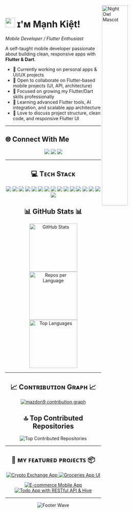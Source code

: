 
<div>
  <img align="right" width="40%" src="https://owlbertsio-resized.s3.amazonaws.com/Popper.psd.full.png" alt="Night Owl Mascot">
</div>

<!--Header Name-->
# <img src="https://emojis.slackmojis.com/emojis/images/1531849430/4246/blob-sunglasses.gif?1531849430" width="30"/> ɪ'ᴍ Mạnh Kiệt!  
*Mobile Developer / Flutter Enthusiast*
<br />

<!--About Me-->
<p align="left">
A self-taught mobile developer passionate about building clean, responsive apps with <strong>Flutter & Dart</strong>.
</p>

- 🔭 Currently working on personal apps & UI/UX projects  
- 👯 Open to collaborate on Flutter-based mobile projects (UI, API, architecture)  
- 🤝 Focused on growing my Flutter/Dart skills professionally  
- 🌱 Learning advanced Flutter tools, AI integration, and scalable app architecture  
- 💬 Love to discuss project structure, clean code, and responsive Flutter UI  

---

<!--Social Links-->
## 🌐 Connect With Me  
<p align="center">
  <a href="https://discord.gg/manhkiet_" target="_blank"><img src="https://img.shields.io/badge/Discord-%237289DA.svg?logo=discord&logoColor=white" /></a>
  <a href="https://www.linkedin.com/in/manhkiet-mazdon9/" target="_blank"><img src="https://img.shields.io/badge/LinkedIn-%230077B5.svg?logo=linkedin&logoColor=white" /></a>
  <a href="mailto:chemanhkiett@gmail.com" target="_blank"><img src="https://img.shields.io/badge/Email-D14836?logo=gmail&logoColor=white" /></a>
</p>

---

<!--Tech Stack-->
<h2 align="center">💻 Tᴇᴄʜ Sᴛᴀᴄᴋ</h2>

<p align="center">
  <!-- Core -->
  <img src="https://img.shields.io/badge/Dart-%230175C2.svg?style=for-the-badge&logo=dart&logoColor=white"/>
  <img src="https://img.shields.io/badge/Flutter-%2302569B.svg?style=for-the-badge&logo=flutter&logoColor=white"/>
  <img src="https://img.shields.io/badge/Firebase-%23039BE5.svg?style=for-the-badge&logo=firebase"/>
  <img src="https://img.shields.io/badge/Supabase-3ECF8E?style=for-the-badge&logo=supabase&logoColor=white"/>

  <!-- Flutter Ecosystem -->
  <img src="https://img.shields.io/badge/Bloc-%2302569B.svg?style=for-the-badge&logo=flutter&logoColor=white"/>
  <img src="https://img.shields.io/badge/Provider-%23039BE5.svg?style=for-the-badge&logo=flutter&logoColor=white"/>
  <img src="https://img.shields.io/badge/Hive-%23FFB300.svg?style=for-the-badge&logo=hive&logoColor=white"/>

  <!-- Backend & APIs -->
  <img src="https://img.shields.io/badge/REST%20API-%23000000.svg?style=for-the-badge&logo=fastapi&logoColor=white"/>

  <!-- Design & Tools -->
  <img src="https://img.shields.io/badge/Figma-%23F24E1E.svg?style=for-the-badge&logo=figma&logoColor=white"/>
  <img src="https://img.shields.io/badge/Adobe-%23FF0000.svg?style=for-the-badge&logo=adobe&logoColor=white"/>
  <img src="https://img.shields.io/badge/Canva-%2300C4CC.svg?style=for-the-badge&logo=Canva&logoColor=white"/>

  <!-- Dev Tools -->
  <img src="https://img.shields.io/badge/Cursor%20IDE-%2300B4D8.svg?style=for-the-badge&logo=cursor&logoColor=white"/>
  <img src="https://img.shields.io/badge/Postman-%23FF6C37.svg?style=for-the-badge&logo=postman&logoColor=white"/>
  <img src="https://img.shields.io/badge/Git-%23F05033.svg?style=for-the-badge&logo=git&logoColor=white"/>
  <img src="https://img.shields.io/badge/GitHub-%23121011.svg?style=for-the-badge&logo=github&logoColor=white"/>
  <img src="https://img.shields.io/badge/VS%20Code-%23007ACC.svg?style=for-the-badge&logo=visual-studio-code&logoColor=white"/>
</p>

<!--GitHub Stats Section-->
<!-- 📊 GitHub Stats -->
<h2 align="center">📊 GitHub Stats 📊</h2>

<div align="center">

  <a href="https://github.com/mazdon9">
    <img height="150" src="https://github-readme-stats.vercel.app/api?username=mazdon9&show_icons=true&theme=nightowl&rank_icon=github" alt="GitHub Stats" />
  </a>

  <a href="https://github.com/mazdon9">
    <img height="150" src="https://github-profile-summary-cards.vercel.app/api/cards/repos-per-language?username=mazdon9&theme=nightowl" alt="Repos per Language" />
  </a>

  <a href="https://github.com/mazdon9">
    <img height="150" src="https://github-readme-stats.vercel.app/api/top-langs/?username=mazdon9&layout=compact&theme=nightowl" alt="Top Languages" />
  </a>

</div>


---
<!--Contribution Graph-->
<!--Contribution Graph-->
<h2 align="center">📈 Cᴏɴᴛʀɪʙᴜᴛɪᴏɴ Gʀᴀᴘʜ 📈</h2>

<p align="center">
  <a href="https://github.com/mazdon9">
    <img src="https://github-readme-activity-graph.vercel.app/graph?username=mazdon9&bg_color=220a28&color=ffffff&line=c56a90&point=ffeb95&area=true&hide_border=false" alt="mazdon9 contribution graph"/>
  </a>
</p>

<h2 align="center">🔝 Top Contributed Repositories</h2>

<p align="center">
  <img src="https://github-contributor-stats.vercel.app/api?username=mazdon9&limit=5&theme=dark&combine_all_yearly_contributions=true" alt="Top Contributed Repositories" />
</p>

---


<!--Pinned Projects Section-->
<h2 align="center">📌 ᴍʏ ꜰᴇᴀᴛᴜʀᴇᴅ ᴘʀᴏᴊᴇᴄᴛꜱ 📦</h2>


<p align="center">
  <!-- Project 1 -->
  
  <a href="https://github.com/mazdon9/Crypto-Exchange-App-Mobile">
    <img src="https://github-readme-stats.vercel.app/api/pin/?username=mazdon9&repo=Crypto-Exchange-App-Mobile&theme=nightowl&bg_color=220a28&title_color=c56a90&text_color=ffffff&hide_border=false" alt="Crypto Exchange App" />
  </a>
  <!-- Project 2 -->

  <a href="https://github.com/mazdon9/Groceries_App_UI">
    <img src="https://github-readme-stats.vercel.app/api/pin/?username=mazdon9&repo=Groceries_App_UI&theme=nightowl&bg_color=220a28&title_color=c56a90&text_color=ffffff&hide_border=false" alt="Groceries App UI" />
  </a>
</p>

<p align="center">
  <!-- Project 3 -->
  <a href="https://github.com/mazdon9/ecommerce-mobile-app">
    <img src="https://github-readme-stats.vercel.app/api/pin/?username=mazdon9&repo=ecommerce-mobile-app&theme=nightowl&bg_color=220a28&title_color=c56a90&text_color=ffffff&hide_border=false" alt="E-commerce Mobile App" />
  </a>

  <!-- Project 4 -->
  <a href="https://github.com/mazdon9/Todo-with-Resful-API-Provider-Hive">
    <img src="https://github-readme-stats.vercel.app/api/pin/?username=mazdon9&repo=Todo-with-Resful-API-Provider-Hive&theme=nightowl&bg_color=220a28&title_color=c56a90&text_color=ffffff&hide_border=false" alt="Todo App with RESTful API & Hive" />
  </a>
</p>


---

<!--Footer-->
<p align="center">
  <img src="https://capsule-render.vercel.app/api?type=waving&color=gradient&height=65&section=footer" alt="Footer Wave"/>
</p>


